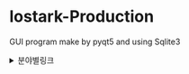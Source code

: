 # lostark-Production

GUI program make by pyqt5 and using Sqlite3
  
 
 <details>
<summary>분야별링크</summary>
 링크는 network에서 얻음
<div markdown="1">

|Name|Link|
|---|---|
|전체|url='https://lostark.game.onstove.com/Market/List_v2?firstCategory=90000&secondCategory=0&characterClass=&tier=0&grade=99&itemName=&pageNo=1&isInit=false&sortType=7&_=1623805762401'|
|식물|url='https://lostark.game.onstove.com/Market/List_v2?firstCategory=90000&secondCategory=90200&characterClass=&tier=0&grade=99&itemName=&pageNo=1&isInit=false&sortType=7&_=1623805762402'|
|벌목|url='https://lostark.game.onstove.com/Market/List_v2?firstCategory=90000&secondCategory=90300&characterClass=&tier=0&grade=99&itemName=&pageNo=1&isInit=false&sortType=7&_=1623805762403'|
|채광|url='https://lostark.game.onstove.com/Market/List_v2?firstCategory=90000&secondCategory=90400&characterClass=&tier=0&grade=99&itemName=&pageNo=1&isInit=false&sortType=7&_=1623805762404'|
|수렵|url='https://lostark.game.onstove.com/Market/List_v2?firstCategory=90000&secondCategory=90500&characterClass=&tier=0&grade=99&itemName=&pageNo=1&isInit=false&sortType=7&_=1623805762405'|
|낚시|url='https://lostark.game.onstove.com/Market/List_v2?firstCategory=90000&secondCategory=90600&characterClass=&tier=0&grade=99&itemName=&pageNo=1&isInit=false&sortType=7&_=1623805762406'|
|고고학|url='https://lostark.game.onstove.com/Market/List_v2?firstCategory=90000&secondCategory=90700&characterClass=&tier=0&grade=99&itemName=&pageNo=1&isInit=false&sortType=7&_=1623805762408'|
</div>
</details>




